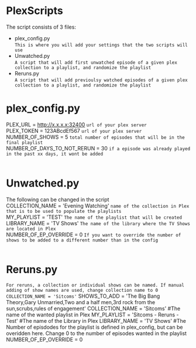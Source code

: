 # PlexScripts

The script consists of 3 files:

* plex_config.py <br />
  ```This is where you will add your settings that the two scripts will use```
* Unwatched.py <br />
  ```A script that will add first unwatched episode of a given plex collection to a playlist, and randomize the playlist```
* Reruns.py <br />
  ```A script that will add previoulsy watched episodes of a given plex collection to a playlist, and randomize the playlist```


# plex_config.py
PLEX_URL = http://x.x.x.x:32400 ```url of your plex server``` <br />
PLEX_TOKEN = 123ABcdEf567 ```url of your plex server```<br />
NUMBER_OF_SHOWS = 5 ```total number of episodes that will be in the final playlist```<br />
NUMBER_OF_DAYS_TO_NOT_RERUN = 30 ```if a episode was already played in the past xx days, it wont be added```<br />
<br />
# Unwatched.py
The following can be changed in the script
<br />
COLLECTION_NAME = 'Evening Watching' ```name of the collection in Plex that is to be used to populate the playlists``` <br />
MY_PLAYLIST = 'TEST' ```The name of the playlist that will be created``` <br />
LIBRARY_NAME = 'TV Shows' ```The name of the library where the TV Shows are located in Plex``` <br />
NUMBER_OF_EP_OVERRIDE = 0 ```If you want to override the number of shows to be added to a different number than in the config``` <br />
<br />
# Reruns.py
```For reruns, a collection or individual shows can be named. If manual adding of show names are used, change collection name to 0 COLLECTION_NAME = 'Sitcoms'```
SHOWS_TO_ADD = 'The Big Bang Theory,Gary Unmarried,Two and a half men,3rd rock from the sun,scrubs,rules of engagement'
COLLECTION_NAME = 'Sitcoms'
#The name of the wanted playlist in Plex
MY_PLAYLIST = 'Sitcoms - Reruns - Test'
#The name of the Library in Plex
LIBRARY_NAME = 'TV Shows'
#The Number of episdodes for the playlist is defined in plex_config, but can be overidden here. Change 0 to the number of episodes wanted in the playlist
NUMBER_OF_EP_OVERRIDE = 0
